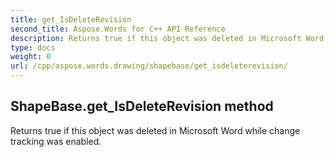 ```yaml
---
title: get_IsDeleteRevision
second_title: Aspose.Words for C++ API Reference
description: Returns true if this object was deleted in Microsoft Word while change tracking was enabled. 
type: docs
weight: 0
url: /cpp/aspose.words.drawing/shapebase/get_isdeleterevision/
---
```

## ShapeBase.get_IsDeleteRevision method


Returns true if this object was deleted in Microsoft Word while change tracking was enabled.

